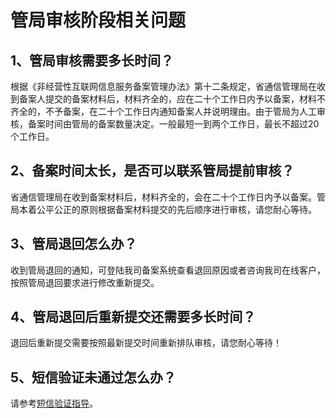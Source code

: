 

# 管局审核阶段相关问题

## 1、管局审核需要多长时间？

根据《非经营性互联网信息服务备案管理办法》第十二条规定，省通信管理局在收到备案人提交的备案材料后，材料齐全的，应在二十个工作日内予以备案，材料不齐全的，不予备案，在二十个工作日内通知备案人并说明理由。由于管局为人工审核，备案时间由管局的备案数量决定。一般最短一到两个工作日，最长不超过20个工作日。  

## 2、备案时间太长，是否可以联系管局提前审核？

省通信管理局在收到备案材料后，材料齐全的，会在二十个工作日内予以备案。管局本着公平公正的原则根据备案材料提交的先后顺序进行审核，请您耐心等待。  

## 3、管局退回怎么办？

收到管局退回的通知，可登陆我司备案系统查看退回原因或者咨询我司在线客户，按照管局退回要求进行修改重新提交。  

## 4、管局退回后重新提交还需要多长时间？

退回后重新提交需要按照最新提交时间重新排队审核，请您耐心等待！

## 5、短信验证未通过怎么办？

请参考[短信验证指导](https://docs.ucloud.cn/beian1/guidance/guidance2)。